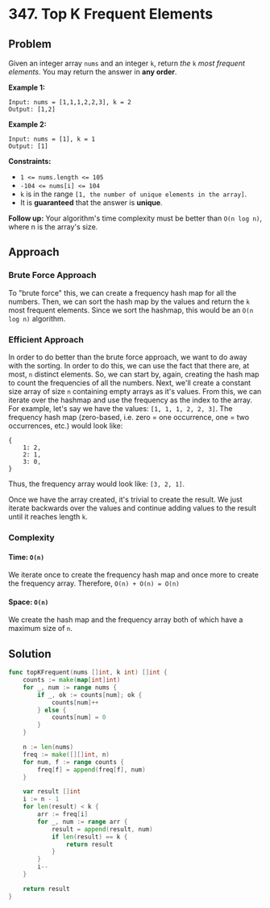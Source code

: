# 347. Top K Frequent Elements

## Problem

Given an integer array `nums` and an integer `k`, return _the_ `k` _most frequent elements_. You may return the answer in **any order**.

**Example 1:**

```
Input: nums = [1,1,1,2,2,3], k = 2
Output: [1,2]

```

**Example 2:**

```
Input: nums = [1], k = 1
Output: [1]

```

**Constraints:**

- `1 <= nums.length <= 105`
- `-104 <= nums[i] <= 104`
- `k` is in the range `[1, the number of unique elements in the array]`.
- It is **guaranteed** that the answer is **unique**.

**Follow up:** Your algorithm's time complexity must be better than `O(n log n)`, where n is the array's size.

## Approach 
### Brute Force Approach
To "brute force" this, we can create a frequency hash map for all the numbers. Then, we can sort the hash map by the values and return the `k` most frequent elements.
Since we sort the hashmap, this would be an `O(n log n)` algorithm.

### Efficient Approach
In order to do better than the brute force approach, we want to do away with the sorting. In order to do this, we can use the fact that there are, at most, `n` distinct elements. 
So, we can start by, again, creating the hash map to count the frequencies of all the numbers. Next, we'll create a constant size array of size `n` containing empty arrays as it's values.
From this, we can iterate over the hashmap and use the frequency as the index to the array. For example, let's say we have the values: `[1, 1, 1, 2, 2, 3]`. The frequency hash map (zero-based, i.e. zero = one occurrence, one = two occurrences, etc.) would look like:
```
{
    1: 2,
    2: 1,
    3: 0,
}
```
Thus, the frequency array would look like: `[3, 2, 1]`.

Once we have the array created, it's trivial to create the result. We just iterate backwards over the values and continue adding values to the result until it reaches length `k`.


### Complexity
#### Time: `O(n)`
We iterate once to create the frequency hash map and once more to create the frequency array. Therefore, `O(n) + O(n) = O(n)`

#### Space: `O(n)`
We create the hash map and the frequency array both of which have a maximum size of `n`.

## Solution

```go
func topKFrequent(nums []int, k int) []int {
	counts := make(map[int]int)
	for _, num := range nums {
		if _, ok := counts[num]; ok {
			counts[num]++
		} else {
			counts[num] = 0
		}
	}

	n := len(nums)
	freq := make([][]int, n)
	for num, f := range counts {
		freq[f] = append(freq[f], num)
	}

	var result []int
	i := n - 1
	for len(result) < k {
		arr := freq[i]
		for _, num := range arr {
			result = append(result, num)
			if len(result) == k {
				return result
			}
		}
		i--
	}

	return result
}

```
